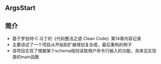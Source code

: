 ## ArgsStart
## 简介
- 基于罗伯特·C·马丁的《代码整洁之道 Clean Code》第14章内容记录
- 主要讲述了一个项目从开始到扩展增加复杂度，最后重构的例子
- 该项目实现了根据某个schema规则读取用户命令行输入的功能，具体见实现类的main函数